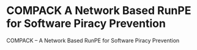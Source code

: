 # COMPACK A Network Based RunPE for  Software Piracy Prevention
 COMPACK – A Network Based RunPE for Software Piracy Prevention
